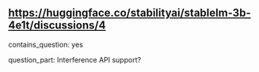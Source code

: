 ## https://huggingface.co/stabilityai/stablelm-3b-4e1t/discussions/4

contains_question: yes

question_part: Interference API support?